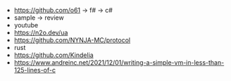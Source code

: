 

* https://github.com/o61 -> f# -> c#
* sample -> review
* youtube
* https://n2o.dev/ua
* https://github.com/NYNJA-MC/protocol
* rust
* https://github.com/Kindelia
* https://www.andreinc.net/2021/12/01/writing-a-simple-vm-in-less-than-125-lines-of-c
